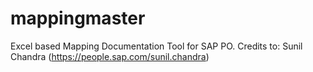 # mappingmaster
Excel based Mapping Documentation Tool for SAP PO.
Credits to:
Sunil Chandra (https://people.sap.com/sunil.chandra)
